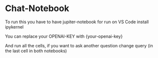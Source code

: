 # Chat-Notebook

To run this you have to have jupiter-notebook for run on VS Code install ipykernel 

You can replace your OPENAI-KEY with {your-openai-key}

And run all the cells, if you want to ask another question change query (in the last cell in both notebooks)

